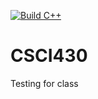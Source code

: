 [![Build C++](https://github.com/jbaeee/CSCI430/actions/workflows/actions.yml/badge.svg?branch=main)](https://github.com/jbaeee/CSCI430/actions/workflows/actions.yml)

# CSCI430

Testing for class
